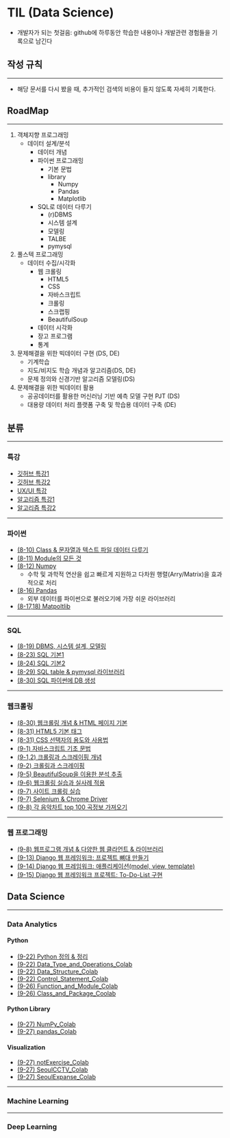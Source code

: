 # TIL (Data Science)
- 개발자가 되는 첫걸음: github에 하루동안 학습한 내용이나 개발관련 경험들을 기록으로 남긴다
## 작성 규칙
---
- 해당 문서를 다시 봤을 때, 추가적인 검색의 비용이 들지 않도록 자세히 기록한다. 
## RoadMap
---
1. 객체지향 프로그래밍
   - 데이터 설계/분석
     - 데이터 개념
     - 파이썬 프로그래밍   
       - 기본 문법
       - library 
         - Numpy
         - Pandas
         - Matplotlib
     - SQL로 데이터 다루기 
       - (r)DBMS
       - 시스템 설계 
       - 모델링
       - TALBE
       - pymysql
2. 풀스텍 프로그래밍
   -  데이터 수집/시각화
      -  웹 크롤링
         -  HTML5
         -  CSS
         -  자바스크립트
         -  크롤링
         -  스크랩핑
         -  BeautifulSoup 
      -  데이터 시각화 
      -  장고 프로그램
      -  통계
3. 문제해결을 위한 빅데이터 구현 (DS, DE)
   - 기계학습
   - 지도/비지도 학습 개념과 알고리즘(DS, DE)
   - 문제 정의와 신경기반 알고리즘 모델링(DS)
4. 문제해결을 위한 빅데이터 활용 
   - 공공데이터를 활용한 머신러닝 기반 예측 모델 구현 PJT (DS)
   - 대용량 데이터 처리 플랫폼 구축 및 학습용 데이터 구축 (DE)

## 분류
---
### 특강
- [깃허브 특강1](https://github.com/Calcious98/TIL/blob/89af6094c7210d8a68a2297bd2f13a13a185f331/git/8-8.md)
- [깃허브 특강2](https://github.com/Calcious98/TIL/blob/89af6094c7210d8a68a2297bd2f13a13a185f331/git/8-9.md)
- [UX/UI 특강](https://github.com/Calcious98/TIL/blob/83171221fa97903f0c26998bb8c60e1e8cd4a2d9/%ED%8A%B9%EA%B0%95/UI-UX.md)
- [알고리즘 특강1](https://github.com/Calcious98/TIL/blob/7352e6838673b3a79fd7b2d2ecacc1c10cac1e0f/%ED%8A%B9%EA%B0%95/%EC%95%8C%EA%B3%A0%EB%A6%AC%EC%A6%98.md)
- [알고리즘 특강2](https://github.com/Calcious98/TIL/blob/7352e6838673b3a79fd7b2d2ecacc1c10cac1e0f/%ED%8A%B9%EA%B0%95/%EC%95%8C%EA%B3%A0%EB%A6%AC%EC%A6%982)

---
### 파이썬
- [(8-10) Class & 문자열과 텍스트 파일 데이터 다루기](https://github.com/Calcious98/TIL/blob/327cf20539d247c65d1a042b2394bbb5614e332d/python/8-10.md)
- [(8-11) Module의 모든 것](https://github.com/Calcious98/TIL/blob/ace1365274edb838ad9861504fdd4b1b9f356ebc/python/8-11-module.md)
- [(8-12) Numpy](https://github.com/Calcious98/TIL/blob/ace1365274edb838ad9861504fdd4b1b9f356ebc/python/8-12.md)
   - 수학 및 과학적 연산을 쉽고 빠르게 지원하고 다차원 행렬(Arry/Matrix)을 효과적으로 처리
- [(8-16) Pandas](https://github.com/Calcious98/TIL/blob/4d1a85c100762de4bacd750d437671e6427728b1/python/8-16.md)
   - 외부 데이터를 파이썬으로 불러오기에 가장 쉬운 라이브러리
- [(8-17,18) Matpoltlib](https://github.com/Calcious98/TIL/blob/4d1a85c100762de4bacd750d437671e6427728b1/python/8-17.md)

---
### SQL
- [(8-19) DBMS, 시스템 설계, 모델링](https://github.com/Calcious98/TIL/blob/470143954c1d4e12b2781d74ec4370d644cf8a79/SQL/8-19.md)
- [(8-23) SQL 기본1](https://github.com/Calcious98/TIL/blob/470143954c1d4e12b2781d74ec4370d644cf8a79/SQL/8-23.md)
- [(8-24) SQL 기본2](https://github.com/Calcious98/TIL/blob/1b9f35f9fa377a1a7f60159bbf8d170eb9e9601b/SQL/8-24.md)
- [(8-29) SQL table & pymysql 라이브러리](https://github.com/Calcious98/TIL/blob/932469364c243862e0329f6eb99ecf735a7c0513/SQL/8-29.md)
- [(8-30) SQL 파이썬에 DB 생성](https://github.com/Calcious98/TIL/blob/932469364c243862e0329f6eb99ecf735a7c0513/SQL/8-30.md)

---
### 웹크롤링
- [(8-30) 웹크롤링 개념 & HTML 페이지 기본](https://github.com/Calcious98/TIL/blob/b137bde14c36b047bbd43f882632b193e384e3ef/webCrawling/8-30.md)
- [(8-31) HTML5 기본 태그](https://github.com/Calcious98/TIL/blob/daa2271a8831272eebffd0eaddace10dd06c090f/webCrawling/8-31.md)
- [(8-31) CSS 선택자의 용도와 사용법](https://github.com/Calcious98/TIL/blob/69e0f57c5004a884ce9000ccb94ea84932e41661/webCrawling/8-31-2.md)
- [(9-1) 자바스크립트 기초 문법](https://github.com/Calcious98/TIL/blob/69e0f57c5004a884ce9000ccb94ea84932e41661/webCrawling/9-1.md)
- [(9-1,2) 크롤링과 스크레이핑 개념](https://github.com/Calcious98/TIL/blob/749a7657b783349a2505416a378781f64fdb386d/webCrawling/9-1-2.md)
- [(9-2) 크롤링과 스크레이핑](https://github.com/Calcious98/TIL/blob/35f8aafa796ee83da5bd54da791da039ad083204/webCrawling/9-2.md)
- [(9-5) BeautifulSoup을 이용한 분석 추출](https://github.com/Calcious98/TIL/blob/a3d4348c2a0ebd022cb9d1fd6739bb2a68a0c5a8/webCrawling/9-5.md)
- [(9-6) 웹크롤링 실습과 실사례 적용](https://github.com/Calcious98/TIL/blob/a3d4348c2a0ebd022cb9d1fd6739bb2a68a0c5a8/webCrawling/9-6.md)
- [(9-7) 사이트 크롤링 실습](https://github.com/Calcious98/TIL/blob/a3d4348c2a0ebd022cb9d1fd6739bb2a68a0c5a8/webCrawling/9-7.md)
- [(9-7) Selenium & Chrome Driver](https://github.com/Calcious98/TIL/blob/a3d4348c2a0ebd022cb9d1fd6739bb2a68a0c5a8/webCrawling/9-7-2.md)
- [(9-8) 각 음악차트 top 100 곡정보 가져오기](https://github.com/Calcious98/TIL/blob/d52ccd591b04f7d7dba8b14aa75cf7f01e3f85b2/webCrawling/9-8.md)

---
### 웹 프로그래밍

- [(9-8) 웹프로그램 개념 & 다양한 웹 클라언트 & 라이브러리](https://github.com/Calcious98/TIL/blob/d52ccd591b04f7d7dba8b14aa75cf7f01e3f85b2/webPrograming/9-8.md)
- [(9-13) Django 웹 프레임워크: 프로젝트 뼈대 만들기](https://github.com/Calcious98/TIL/blob/419a96c68f99a41e6a0a907dc87ef9583084fc4b/webPrograming/9-13.md)
- [(9-14) Django 웹 프레임워크: 애플리케이션(model, view, template)](https://github.com/Calcious98/TIL/blob/419a96c68f99a41e6a0a907dc87ef9583084fc4b/webPrograming/9-14.md)
- [(9-15) Django 웹 프레임워크 프로젝트: To-Do-List 구현](https://github.com/Calcious98/TIL/blob/949a20b73efb92f7f9de6ebc67896a3d0550a819/webPrograming/9-15.md)


## Data Science 
---
### Data Analytics
#### Python 
- [(9-22) Python 정의 & 정리](https://github.com/Calcious98/TIL/blob/117c015e7fb22c2b3eba8b6c37867ed29fe99a35/Data_Science/9-22.md)
- [(9-22) Data_Type_and_Operations_Colab](https://github.com/Calcious98/TIL/blob/117c015e7fb22c2b3eba8b6c37867ed29fe99a35/Data_Science/%5B003%5D_Data_Type_and_Operations_ipynb%EC%9D%98_%EC%82%AC%EB%B3%B8.ipynb)
- [(9-22) Data_Structure_Colab](https://github.com/Calcious98/TIL/blob/117c015e7fb22c2b3eba8b6c37867ed29fe99a35/Data_Science/%5B004%5D_Data_Structure.ipynb)
- [(9-22) Control_Statement_Colab](https://github.com/Calcious98/TIL/blob/117c015e7fb22c2b3eba8b6c37867ed29fe99a35/Data_Science/%5B005%5D_Control_Statement.ipynb)
- [(9-26) Function_and_Module_Colab](https://github.com/Calcious98/TIL/blob/2aa87333bf299a795a3b97e691387e79bee287d5/Data_Analytics/%5B006%5D_Function_and_Module.ipynb)
- [(9-26) Class_and_Package_Coolab](https://github.com/Calcious98/TIL/blob/2aa87333bf299a795a3b97e691387e79bee287d5/Data_Analytics/%5B007%5D_Class_and_Package.ipynb)
#### Python Library
- [(9-27) NumPy_Colab](https://github.com/Calcious98/TIL/blob/2aa87333bf299a795a3b97e691387e79bee287d5/Data_Analytics/%5B008%5D_NumPy.ipynb)
- [(9-27) pandas_Colab](https://github.com/Calcious98/TIL/blob/2aa87333bf299a795a3b97e691387e79bee287d5/Data_Analytics/%5B009%5D_pandas.ipynb)
#### Visualization
- [(9-27) notExercise_Colab](https://github.com/Calcious98/TIL/blob/157a24fbcb6248d9a8f08694e23be915bf9d738b/Data_Analytics/001_notExercise.ipynb)
- [(9-27) SeoulCCTV_Colab](https://github.com/Calcious98/TIL/blob/157a24fbcb6248d9a8f08694e23be915bf9d738b/Data_Analytics/002_Seoul_CCTV.ipynb)
- [(9-27) SeoulExpanse_Colab](https://github.com/Calcious98/TIL/blob/157a24fbcb6248d9a8f08694e23be915bf9d738b/Data_Analytics/003_Seoul_Expense.ipynb)
---
### Machine Learning

---
### Deep Learning

